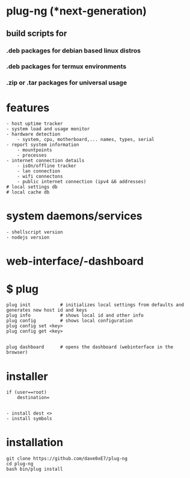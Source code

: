 
# plug-ng (*next-generation)


## build scripts for
### .deb packages for debian based linux distros
### .deb packages for termux environments
### .zip or .tar packages for universal usage


# features
    - host uptime tracker
    - system load and usage monitor
    - hardware detection
        - system, cpu, motherboard,... names, types, serial
    - report system information
        - mountpoints
        - processes
    - internet connection details
        - isOn/offline tracker
        - lan connection
        - wifi connectons
        - public internet connection (ipv4 &6 addresses) 
    # local settings db
    # local cache db

# system daemons/services
    - shellscript version
    - nodejs version

# web-interface/-dashboard
    

# $ plug <cmd>

	plug init			# initializes local settings from defaults and generates new host id and keys
	plug info			# shows local id and other info
	plug config			# shows local configuration
	plug config set <key>
	plug config get <key>


	plug dashboard		# opens the dashboard (webinterface in the browser)



# installer
    if (user==root)
        destination=


    - install dest <>
    - install symbols


# installation
    git clone https://github.com/dave0xE7/plug-ng
    cd plug-ng
    bash bin/plug install